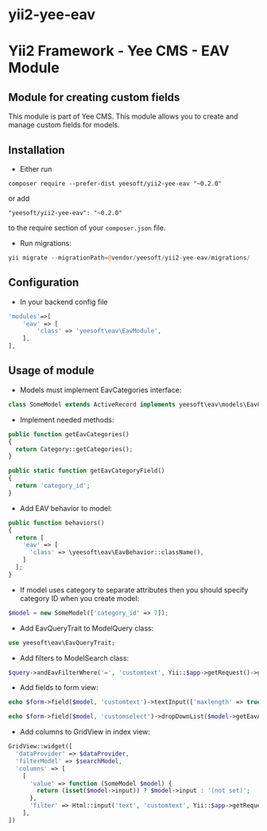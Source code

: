 # yii2-yee-eav

Yii2 Framework - Yee CMS - EAV Module
=====

Module for creating custom fields 
------------

This module is part of Yee CMS. This module allows you to create and manage custom fields for models. 

Installation
------------

- Either run

```
composer require --prefer-dist yeesoft/yii2-yee-eav "~0.2.0"
```

or add

```
"yeesoft/yii2-yee-eav": "~0.2.0"
```

to the require section of your `composer.json` file.

- Run migrations:

```php
yii migrate --migrationPath=@vendor/yeesoft/yii2-yee-eav/migrations/
```

Configuration
------

- In your backend config file

```php
'modules'=>[
    'eav' => [
        'class' => 'yeesoft\eav\EavModule',
    ],
],
```

Usage of module
---

- Models must implement EavCategories interface:
```php
class SomeModel extends ActiveRecord implements yeesoft\eav\models\EavCategories
```

- Implement needed methods:
```php
public function getEavCategories()
{
  return Category::getCategories();
}

public static function getEavCategoryField()
{
  return 'category_id';
}
```

- Add EAV behavior to model:
```php
public function behaviors()
{
  return [
    'eav' => [
      'class' => \yeesoft\eav\EavBehavior::className(),
    ]
  ];
} 
```

- If model uses category to separate attributes then you should specify category ID when you create model:
```php
$model = new SomeModel(['category_id' => 7]);
```

- Add EavQueryTrait to ModelQuery class:
```php
use yeesoft\eav\EavQueryTrait;
```

- Add filters to ModelSearch class:
```php
$query->andEavFilterWhere('=', 'customtext', Yii::$app->getRequest()->get('customtext'));
```
  
- Add fields to form view:
```php
echo $form->field($model, 'customtext')->textInput(['maxlength' => true]);

echo $form->field($model, 'customselect')->dropDownList($model->getEavAttribute('customselect')->getEavOptionsList());
```  

- Add columns to GridView in index view:
```php
GridView::widget([
  'dataProvider' => $dataProvider,
  'filterModel' => $searchModel,
  'columns' => [			
    [
      'value' => function (SomeModel $model) {
        return (isset($model->input)) ? $model->input : '(not set)';
      },
      'filter' => Html::input('text', 'customtext', Yii::$app->getRequest()->get('customtext'), ['class' => 'form-control']),
    ],
])
```  

